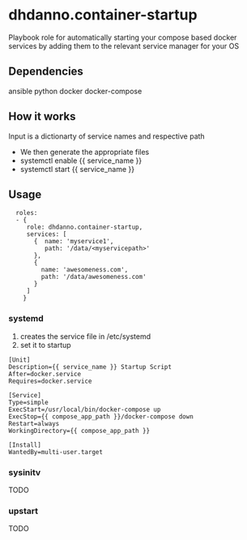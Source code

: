 # dhdanno.container-startup
Playbook role for automatically starting your compose based docker services by adding them to the relevant service manager for your OS

## Dependencies
ansible
python
docker
docker-compose

## How it works
Input is a dictionarty of service names and respective path

- We then generate the appropriate files
- systemctl enable {{ service_name }}
- systemctl start {{ service_name }}


## Usage
```
  roles:
  - {
     role: dhdanno.container-startup,
     services: [
       {  name: 'myservice1',
          path: '/data/<myservicepath>'
       },
       {
         name: 'awesomeness.com',
         path: '/data/awesomeness.com'
       }
     ]
    }
```

### systemd
1. creates the service file in /etc/systemd
2. set it to startup
```
[Unit]
Description={{ service_name }} Startup Script
After=docker.service
Requires=docker.service

[Service]
Type=simple
ExecStart=/usr/local/bin/docker-compose up
ExecStop={{ compose_app_path }}/docker-compose down
Restart=always
WorkingDirectory={{ compose_app_path }}

[Install]
WantedBy=multi-user.target
```

### sysinitv
TODO

### upstart
TODO
